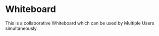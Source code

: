 # Whiteboard
This is a collaborative Whiteboard which can be used by Multiple Users simultaneously.
